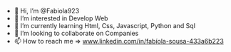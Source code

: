 - 👋 Hi, I’m @Fabiola923
- 👀 I’m interested in Develop Web
- 🌱 I’m currently learning Html, Css, Javascript, Python and Sql
- 💞️ I’m looking to collaborate on Companies
- 📫 How to reach me => www.linkedin.com/in/fabíola-sousa-433a6b223




<!---
Fabiola923/Fabiola923 is a ✨ special ✨ repository because its `README.md` (this file) appears on your GitHub profile.
You can click the Preview link to take a look at your changes.
--->
